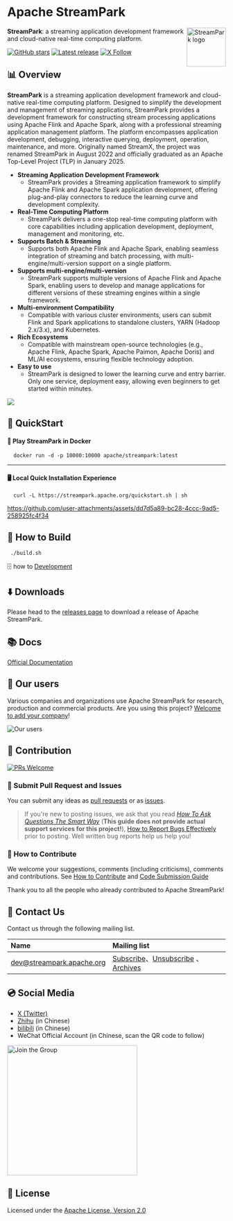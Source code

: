 <!--
  ~ Licensed to the Apache Software Foundation (ASF) under one or more
  ~ contributor license agreements.  See the NOTICE file distributed with
  ~ this work for additional information regarding copyright ownership.
  ~ The ASF licenses this file to You under the Apache License, Version 2.0
  ~ (the "License"); you may not use this file except in compliance with
  ~ the License.  You may obtain a copy of the License at
  ~
  ~    http://www.apache.org/licenses/LICENSE-2.0
  ~
  ~ Unless required by applicable law or agreed to in writing, software
  ~ distributed under the License is distributed on an "AS IS" BASIS,
  ~ WITHOUT WARRANTIES OR CONDITIONS OF ANY KIND, either express or implied.
  ~ See the License for the specific language governing permissions and
  ~ limitations under the License.
  ~
  -->

Apache StreamPark
==========

<img src="https://streampark.apache.org/image/logo_name.png" alt="StreamPark logo" height="90px" align="right" />

**StreamPark**: a streaming application development framework and cloud-native real-time computing platform.

[![GitHub stars](https://img.shields.io/github/stars/apache/streampark?style=for-the-badge&label=stars)](https://github.com/apache/streampark/stargazers)
[![Latest release](https://img.shields.io/github/v/release/apache/streampark.svg?style=for-the-badge&label=release)](https://github.com/apache/streampark/releases)
[![X Follow](https://img.shields.io/badge/2K%2B-follow?style=for-the-badge&logo=X&label=%40ASFStreamPark)](https://x.com/ASFStreamPark)

## 📊 Overview

**StreamPark** is a streaming application development framework and cloud-native real-time computing platform. Designed to simplify the development and management of streaming applications, StreamPark provides a development framework for constructing stream processing applications using Apache Flink and Apache Spark, along with a professional streaming application management platform. The platform encompasses application development, debugging, interactive querying, deployment, operation, maintenance, and more. Originally named StreamX, the project was renamed StreamPark in August 2022 and officially graduated as an Apache Top-Level Project (TLP) in January 2025.

* **Streaming Application Development Framework**
    * StreamPark provides a Streaming application framework to simplify Apache Flink and Apache Spark application development, offering plug-and-play connectors to reduce the learning curve and development complexity.
* **Real-Time Computing Platform**
    * StreamPark delivers a one-stop real-time computing platform with core capabilities including application development, deployment, management and monitoring, etc.
* **Supports Batch & Streaming**
    * Supports both Apache Flink and Apache Spark, enabling seamless integration of streaming and batch processing, with multi-engine/multi-version support on a single platform.
* **Supports multi-engine/multi-version**
    * StreamPark supports multiple versions of Apache Flink and Apache Spark, enabling users to develop and manage applications for different versions of these streaming engines within a single framework.
* **Multi-environment Compatibility**
    * Compatible with various cluster environments, users can submit Flink and Spark applications to standalone clusters, YARN (Hadoop 2.x/3.x), and Kubernetes.
* **Rich Ecosystems**
    * Compatible with mainstream open-source technologies (e.g., Apache Flink, Apache Spark, Apache Paimon, Apache Doris) and ML/AI ecosystems, ensuring flexible technology adoption.
* **Easy to use**
    * StreamPark is designed to lower the learning curve and entry barrier. Only one service, deployment easy, allowing even beginners to get started within minutes.

<img src="https://streampark.apache.org/image/dashboard-preview.png"/>

## 🚀 QuickStart

#### 🐳 Play StreamPark in Docker

```shell 
  docker run -d -p 10000:10000 apache/streampark:latest
```

---

#### 🖥️ Local Quick Installation Experience

```shell
  curl -L https://streampark.apache.org/quickstart.sh | sh
```
https://github.com/user-attachments/assets/dd7d5a89-bc28-4ccc-9ad5-258925fc4f34

## 🔨 How to Build

```shell
 ./build.sh
```

🗄 how to [Development](https://streampark.apache.org/docs/development/development)

## ⬇️ Downloads

Please head to the [releases page](https://streampark.apache.org/download) to download a release of Apache StreamPark.

## 📚 Docs

[Official Documentation](https://streampark.apache.org/docs/get-started)

## 💋 Our users

Various companies and organizations use Apache StreamPark for research, production and commercial products. Are you using this project? [Welcome to add your company](https://github.com/apache/streampark/issues/163)!

![Our users](https://streampark.apache.org/image/users.png?20250214)


## 🤝 Contribution

[![PRs Welcome](https://img.shields.io/badge/PRs-welcome-brightgreen.svg?style=flat-square)](https://github.com/apache/streampark/pulls)

### 🙋 Submit Pull Request and Issues

You can submit any ideas as [pull requests](https://github.com/apache/streampark/pulls) or as [issues](https://github.com/apache/streampark/issues/new/choose).

> If you're new to posting issues, we ask that you read [*How To Ask Questions The Smart Way*](http://www.catb.org/~esr/faqs/smart-questions.html) (**This guide does not provide actual support services for this project!**), [How to Report Bugs Effectively](http://www.chiark.greenend.org.uk/~sgtatham/bugs.html) prior to posting. Well written bug reports help us help you!

### 🍻 How to Contribute

We welcome your suggestions, comments (including criticisms), comments and contributions. See [How to Contribute](https://streampark.apache.org/community/submit_guide/submit_code) and [Code Submission Guide](https://streampark.apache.org/community/submit_guide/code_style_and_quality_guide)

Thank you to all the people who already contributed to Apache StreamPark!

## 💬 Contact Us

Contact us through the following mailing list.

| Name                                                          | Mailing list                                                                                                                                                                               | 
|:--------------------------------------------------------------|:-------------------------------------------------------------------------------------------------------------------------------------------------------------------------------------------|
| [dev@streampark.apache.org](mailto:dev@streampark.apache.org) | [Subscribe](mailto:dev-subscribe@streampark.apache.org)、[Unsubscribe](mailto:dev-unsubscribe@streampark.apache.org) 、[Archives](http://mail-archives.apache.org/mod_mbox/streampark-dev/) |


## 💿 Social Media

- [X (Twitter)](https://twitter.com/ASFStreamPark)
- [Zhihu](https://www.zhihu.com/people/streampark) (in Chinese)
- [bilibili](https://space.bilibili.com/455330087) (in Chinese)
- WeChat Official Account (in Chinese, scan the QR code to follow)

<img src="https://streampark.apache.org/image/wx_qr.png" alt="Join the Group" height="300px"><br>


## 📜 License

Licensed under the [Apache License, Version 2.0](LICENSE)
